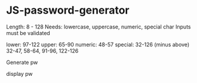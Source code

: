 # JS-password-generator


Length: 8 - 128
Needs: lowercase, uppercase, numeric, special char
Inputs must be validated

lower: 97-122
upper: 65-90
numeric: 48-57
special: 32-126  (minus above)
32-47, 58-64, 91-96, 122-126

Generate pw

display pw